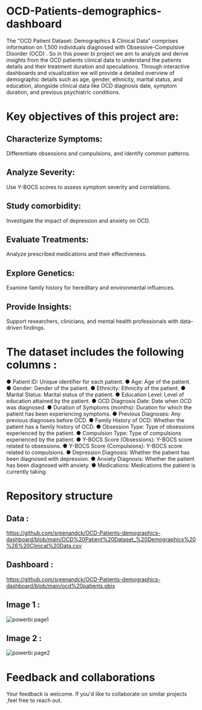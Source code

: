 # OCD-Patients-demographics-dashboard
The "OCD Patient Dataset: Demographics &amp; Clinical Data" comprises information on 1,500 individuals diagnosed with Obsessive-Compulsive Disorder (OCD) .  So in this power bi project we aim to analyze and derive insights from the OCD patients clinical data to understand the patients details and their treatment duration and speculations.
Through interactive dashboards and visualization we will provide a detailed overview of demographic details such as age, gender, ethnicity, marital status, and education, alongside clinical data like OCD diagnosis date, symptom duration, and previous psychiatric conditions.

# Key objectives of this project are:
## Characterize Symptoms:
Differentiate obsessions and compulsions, and identify common patterns.
## Analyze Severity:
Use Y-BOCS scores to assess symptom severity and correlations.
## Study comorbidity:
Investigate the impact of depression and anxiety on OCD.
## Evaluate Treatments:
Analyze prescribed medications and their effectiveness.
##  Explore Genetics:
Examine family history for hereditary and environmental influences.
## Provide Insights:
Support researchers, clinicians, and mental health professionals with data-driven findings.

# The dataset includes the following columns :
● Patient ID:  Unique identifier for each patient.
● Age:  Age of the patient.
● Gender:  Gender of the patient.
● Ethnicity:  Ethnicity of the patient.
● Marital Status:  Marital status of the patient.
● Education Level:  Level of education attained by the patient.
● OCD Diagnosis Date:  Date when OCD was diagnosed.
● Duration of Symptoms (months):  Duration for which the patient has
been experiencing symptoms.
● Previous Diagnoses:  Any previous diagnoses before OCD.
● Family History of OCD:  Whether the patient has a family history of OCD.
● Obsession Type:  Type of obsessions experienced by the patient.
● Compulsion Type:  Type of compulsions experienced by the patient.
● Y-BOCS Score (Obsessions):  Y-BOCS score related to obsessions.
● Y-BOCS Score (Compulsions):  Y-BOCS score related to compulsions.
● Depression Diagnosis:  Whether the patient has been diagnosed with
depression.
● Anxiety Diagnosis:  Whether the patient has been diagnosed with anxiety.
● Medications:  Medications the patient is currently taking.

# Repository structure
## Data :
https://github.com/sreenandck/OCD-Patients-demographics-dashboard/blob/main/OCD%20Patient%20Dataset_%20Demographics%20%26%20Clinical%20Data.csv
## Dashboard :
https://github.com/sreenandck/OCD-Patients-demographics-dashboard/blob/main/ocd%20patients.pbix
## Image 1 :
![powerbi page1](https://github.com/user-attachments/assets/2abab1f3-a3f3-4fa5-b246-9d97bdcbcff4)
## Image 2 :
![powerbi page2](https://github.com/user-attachments/assets/96300bc6-f851-47d5-aed6-e524ee2f99ac)

# Feedback and collaborations
Your feedback is welcome. If you'd like to collaborate on similar projects ,feel free to reach out.




